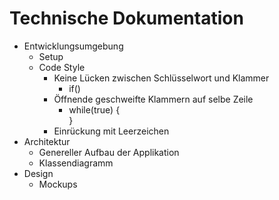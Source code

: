 # Technische Dokumentation
* Entwicklungsumgebung
    * Setup
    * Code Style
        * Keine Lücken zwischen Schlüsselwort und Klammer
            * if()
        * Öffnende geschweifte Klammern auf selbe Zeile
            * while(true) {  
              }
        * Einrückung mit Leerzeichen
* Architektur
    * Genereller Aufbau der Applikation
    * Klassendiagramm
* Design
    * Mockups